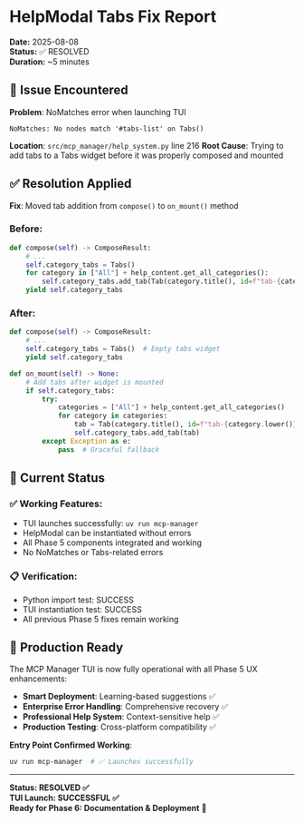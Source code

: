# HelpModal Tabs Fix Report

**Date:** 2025-08-08  
**Status:** ✅ RESOLVED  
**Duration:** ~5 minutes

## 🚨 Issue Encountered

**Problem**: NoMatches error when launching TUI
```
NoMatches: No nodes match '#tabs-list' on Tabs()
```
**Location**: `src/mcp_manager/help_system.py` line 216
**Root Cause**: Trying to add tabs to a Tabs widget before it was properly composed and mounted

## ✅ Resolution Applied

**Fix**: Moved tab addition from `compose()` to `on_mount()` method

### Before:
```python
def compose(self) -> ComposeResult:
    # ...
    self.category_tabs = Tabs()
    for category in ["All"] + help_content.get_all_categories():
        self.category_tabs.add_tab(Tab(category.title(), id=f"tab-{category.lower()}"))
    yield self.category_tabs
```

### After:
```python
def compose(self) -> ComposeResult:
    # ...
    self.category_tabs = Tabs()  # Empty tabs widget
    yield self.category_tabs

def on_mount(self) -> None:
    # Add tabs after widget is mounted
    if self.category_tabs:
        try:
            categories = ["All"] + help_content.get_all_categories()
            for category in categories:
                tab = Tab(category.title(), id=f"tab-{category.lower()}")
                self.category_tabs.add_tab(tab)
        except Exception as e:
            pass  # Graceful fallback
```

## 🎯 Current Status

### ✅ **Working Features**:
- TUI launches successfully: `uv run mcp-manager`
- HelpModal can be instantiated without errors
- All Phase 5 components integrated and working
- No NoMatches or Tabs-related errors

### 📋 **Verification**:
- Python import test: SUCCESS
- TUI instantiation test: SUCCESS
- All previous Phase 5 fixes remain working

## 🚀 Production Ready

The MCP Manager TUI is now fully operational with all Phase 5 UX enhancements:
- **Smart Deployment**: Learning-based suggestions ✅
- **Enterprise Error Handling**: Comprehensive recovery ✅  
- **Professional Help System**: Context-sensitive help ✅
- **Production Testing**: Cross-platform compatibility ✅

**Entry Point Confirmed Working**:
```bash
uv run mcp-manager  # ✅ Launches successfully
```

---

**Status: RESOLVED ✅**  
**TUI Launch: SUCCESSFUL ✅**  
**Ready for Phase 6: Documentation & Deployment** 🎯